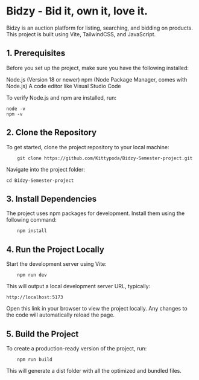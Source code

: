 # Bidzy - Bid it, own it, love it.

Bidzy is an auction platform for listing, searching, and bidding on products. 
This project is built using Vite, TailwindCSS, and JavaScript.

## 1. Prerequisites 
Before you set up the project, make sure you have the following installed:

Node.js (Version 18 or newer)
npm (Node Package Manager, comes with Node.js)
A code editor like Visual Studio Code

To verify Node.js and npm are installed, run:

    node -v
    npm -v

## 2. Clone the Repository
To get started, clone the project repository to your local machine:

        git clone https://github.com/Kittypoda/Bidzy-Semester-project.git   


Navigate into the project folder:

    cd Bidzy-Semester-project

## 3. Install Dependencies
The project uses npm packages for development.
Install them using the following command:

        npm install


## 4. Run the Project Locally
Start the development server using Vite:

        npm run dev


This will output a local development server URL, typically:

    http://localhost:5173


Open this link in your browser to view the project locally. Any changes to the code will automatically reload the page.

## 5. Build the Project
To create a production-ready version of the project, run:

        npm run build

This will generate a dist folder with all the optimized and bundled files.    
